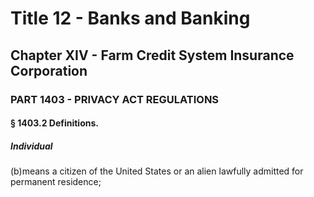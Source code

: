 
# Title 12 - Banks and Banking
## Chapter XIV - Farm Credit System Insurance Corporation
### PART 1403 - PRIVACY ACT REGULATIONS
#### § 1403.2 Definitions.
##### Individual

(b)means a citizen of the United States or an alien lawfully admitted for permanent residence;
